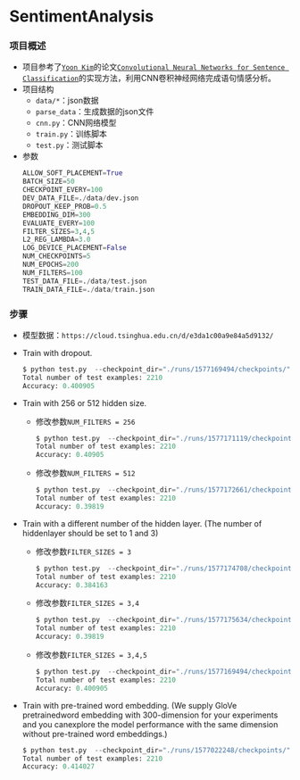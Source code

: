# SentimentAnalysis

### 项目概述
- 项目参考了[`Yoon Kim`](http://www.people.fas.harvard.edu/~yoonkim/)的论文[`Convolutional Neural Networks for Sentence Classification`](https://arxiv.org/pdf/1408.5882.pdf)的实现方法，利用CNN卷积神经网络完成语句情感分析。
- 项目结构
    - `data/*`：json数据
    - `parse_data`：生成数据的json文件
    - `cnn.py`：CNN网络模型
    - `train.py`：训练脚本
    - `test.py`：测试脚本
- 参数
    ```python
    ALLOW_SOFT_PLACEMENT=True
    BATCH_SIZE=50
    CHECKPOINT_EVERY=100
    DEV_DATA_FILE=./data/dev.json
    DROPOUT_KEEP_PROB=0.5
    EMBEDDING_DIM=300
    EVALUATE_EVERY=100
    FILTER_SIZES=3,4,5
    L2_REG_LAMBDA=3.0
    LOG_DEVICE_PLACEMENT=False
    NUM_CHECKPOINTS=5
    NUM_EPOCHS=200
    NUM_FILTERS=100
    TEST_DATA_FILE=./data/test.json
    TRAIN_DATA_FILE=./data/train.json
    ```

### 步骤
- 模型数据：`https://cloud.tsinghua.edu.cn/d/e3da1c00a9e84a5d9132/`
- Train with dropout.
    ```python
    $ python test.py  --checkpoint_dir="./runs/1577169494/checkpoints/"
    Total number of test examples: 2210
    Accuracy: 0.400905
    ```

- Train with 256 or 512 hidden size.
    - 修改参数`NUM_FILTERS = 256`
        ```python
        $ python test.py  --checkpoint_dir="./runs/1577171119/checkpoints/"
        Total number of test examples: 2210
        Accuracy: 0.40905
        ```
    - 修改参数`NUM_FILTERS = 512`
        ```python
        $ python test.py  --checkpoint_dir="./runs/1577172661/checkpoints/"
        Total number of test examples: 2210
        Accuracy: 0.39819
        ```

- Train with a different number of the hidden layer.  (The number of hiddenlayer should be set to 1 and 3)
    - 修改参数`FILTER_SIZES = 3`
        ```python
        $ python test.py  --checkpoint_dir="./runs/1577174708/checkpoints/"
        Total number of test examples: 2210
        Accuracy: 0.384163
        ```
    - 修改参数`FILTER_SIZES = 3,4`
        ```python
        $ python test.py  --checkpoint_dir="./runs/1577175634/checkpoints/"
        Total number of test examples: 2210
        Accuracy: 0.39819
        ```
    - 修改参数`FILTER_SIZES = 3,4,5`
        ```python
        $ python test.py  --checkpoint_dir="./runs/1577169494/checkpoints/"
        Total number of test examples: 2210
        Accuracy: 0.400905
        ```

- Train  with  pre-trained  word  embedding.   (We  supply  GloVe  pretrainedword  embedding  with  300-dimension  for  your  experiments  and  you  canexplore  the  model  performance  with  the  same  dimension  without  pre-trained word embeddings.)
    ```python
    $ python test.py  --checkpoint_dir="./runs/1577022248/checkpoints/"
    Total number of test examples: 2210
    Accuracy: 0.414027
    ```
